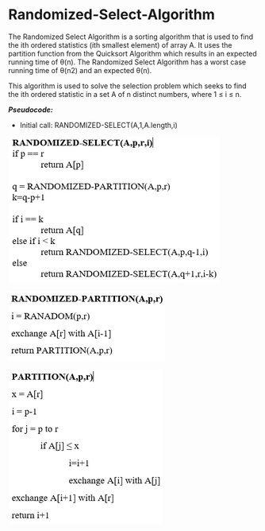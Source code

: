 # Randomized-Select-Algorithm
The Randomized Select Algorithm is a sorting algorithm that is used to find the ith ordered statistics (ith smallest element) of array A. It uses the partition function from the Quicksort Algorithm which results in an expected running time of θ(n). The Randomized Select Algorithm has a worst case running time of θ(n2) and an expected θ(n).

This algorithm is used to solve the selection problem which seeks to find the ith ordered statistic in a set A of n distinct numbers, where 1 ≤ i ≤ n.

***Pseudocode:***

- Initial call: RANDOMIZED-SELECT(A,1,A.length,i)

![](pseudocode/randomized-select.PNG)

![](pseudocode/randomized-partition.PNG)

![](pseudocode/partition.PNG)
